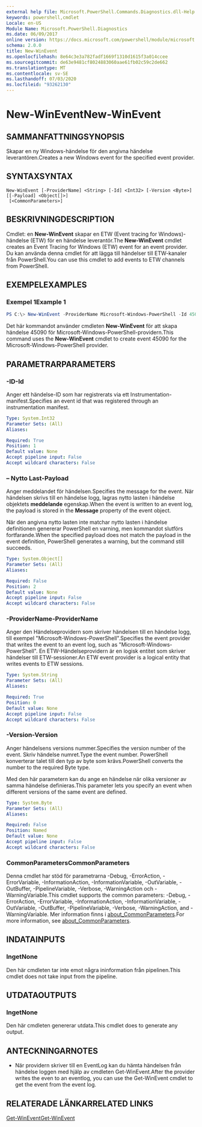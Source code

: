 ```yaml
---
external help file: Microsoft.PowerShell.Commands.Diagnostics.dll-Help.xml
keywords: powershell,cmdlet
Locale: en-US
Module Name: Microsoft.PowerShell.Diagnostics
ms.date: 06/09/2017
online version: https://docs.microsoft.com/powershell/module/microsoft.powershell.diagnostics/new-winevent?view=powershell-7&WT.mc_id=ps-gethelp
schema: 2.0.0
title: New-WinEvent
ms.openlocfilehash: 8e64c3e3a782fadf1669f1310d1615f3a014ccee
ms.sourcegitcommit: de63e9481cf8024883060aae61fb02c59c2de662
ms.translationtype: MT
ms.contentlocale: sv-SE
ms.lasthandoff: 07/03/2020
ms.locfileid: "93262130"
---
```

# <span data-ttu-id="aa1e2-103">New-WinEvent</span><span class="sxs-lookup"><span data-stu-id="aa1e2-103">New-WinEvent</span></span>

## <span data-ttu-id="aa1e2-104">SAMMANFATTNING</span><span class="sxs-lookup"><span data-stu-id="aa1e2-104">SYNOPSIS</span></span>
<span data-ttu-id="aa1e2-105">Skapar en ny Windows-händelse för den angivna händelse leverantören.</span><span class="sxs-lookup"><span data-stu-id="aa1e2-105">Creates a new Windows event for the specified event provider.</span></span>

## <span data-ttu-id="aa1e2-106">SYNTAX</span><span class="sxs-lookup"><span data-stu-id="aa1e2-106">SYNTAX</span></span>

```
New-WinEvent [-ProviderName] <String> [-Id] <Int32> [-Version <Byte>] [[-Payload] <Object[]>]
 [<CommonParameters>]
```

## <span data-ttu-id="aa1e2-107">BESKRIVNING</span><span class="sxs-lookup"><span data-stu-id="aa1e2-107">DESCRIPTION</span></span>

<span data-ttu-id="aa1e2-108">Cmdlet: en **New-WinEvent** skapar en ETW (Event tracing for Windows)-händelse (ETW) för en händelse leverantör.</span><span class="sxs-lookup"><span data-stu-id="aa1e2-108">The **New-WinEvent** cmdlet creates an Event Tracing for Windows (ETW) event for an event provider.</span></span>
<span data-ttu-id="aa1e2-109">Du kan använda denna cmdlet för att lägga till händelser till ETW-kanaler från PowerShell.</span><span class="sxs-lookup"><span data-stu-id="aa1e2-109">You can use this cmdlet to add events to ETW channels from PowerShell.</span></span>

## <span data-ttu-id="aa1e2-110">EXEMPEL</span><span class="sxs-lookup"><span data-stu-id="aa1e2-110">EXAMPLES</span></span>

### <span data-ttu-id="aa1e2-111">Exempel 1</span><span class="sxs-lookup"><span data-stu-id="aa1e2-111">Example 1</span></span>

```powershell
PS C:\> New-WinEvent -ProviderName Microsoft-Windows-PowerShell -Id 45090 -Payload @("Workflow", "Running")
```

<span data-ttu-id="aa1e2-112">Det här kommandot använder cmdleten **New-WinEvent** för att skapa händelse 45090 för Microsoft-Windows-PowerShell-providern.</span><span class="sxs-lookup"><span data-stu-id="aa1e2-112">This command uses the **New-WinEvent** cmdlet to create event 45090 for the Microsoft-Windows-PowerShell provider.</span></span>

## <span data-ttu-id="aa1e2-113">PARAMETRAR</span><span class="sxs-lookup"><span data-stu-id="aa1e2-113">PARAMETERS</span></span>

### <span data-ttu-id="aa1e2-114">-ID</span><span class="sxs-lookup"><span data-stu-id="aa1e2-114">-Id</span></span>

<span data-ttu-id="aa1e2-115">Anger ett händelse-ID som har registrerats via ett Instrumentation-manifest.</span><span class="sxs-lookup"><span data-stu-id="aa1e2-115">Specifies an event id that was registered through an instrumentation manifest.</span></span>

```yaml
Type: System.Int32
Parameter Sets: (All)
Aliases:

Required: True
Position: 1
Default value: None
Accept pipeline input: False
Accept wildcard characters: False
```

### <span data-ttu-id="aa1e2-116">– Nytto Last</span><span class="sxs-lookup"><span data-stu-id="aa1e2-116">-Payload</span></span>

<span data-ttu-id="aa1e2-117">Anger meddelandet för händelsen.</span><span class="sxs-lookup"><span data-stu-id="aa1e2-117">Specifies the message for the event.</span></span> <span data-ttu-id="aa1e2-118">När händelsen skrivs till en händelse logg, lagras nytto lasten i händelse objektets **meddelande** egenskap.</span><span class="sxs-lookup"><span data-stu-id="aa1e2-118">When the event is written to an event log, the payload is stored in the **Message** property of the event object.</span></span>

<span data-ttu-id="aa1e2-119">När den angivna nytto lasten inte matchar nytto lasten i händelse definitionen genererar PowerShell en varning, men kommandot slutförs fortfarande.</span><span class="sxs-lookup"><span data-stu-id="aa1e2-119">When the specified payload does not match the payload in the event definition, PowerShell generates a warning, but the command still succeeds.</span></span>

```yaml
Type: System.Object[]
Parameter Sets: (All)
Aliases:

Required: False
Position: 2
Default value: None
Accept pipeline input: False
Accept wildcard characters: False
```

### <span data-ttu-id="aa1e2-120">-ProviderName</span><span class="sxs-lookup"><span data-stu-id="aa1e2-120">-ProviderName</span></span>

<span data-ttu-id="aa1e2-121">Anger den Händelseprovidern som skriver händelsen till en händelse logg, till exempel "Microsoft-Windows-PowerShell".</span><span class="sxs-lookup"><span data-stu-id="aa1e2-121">Specifies the event provider that writes the event to an event log, such as "Microsoft-Windows-PowerShell".</span></span> <span data-ttu-id="aa1e2-122">En ETW-Händelseprovidern är en logisk entitet som skriver händelser till ETW-sessioner.</span><span class="sxs-lookup"><span data-stu-id="aa1e2-122">An ETW event provider is a logical entity that writes events to ETW sessions.</span></span>

```yaml
Type: System.String
Parameter Sets: (All)
Aliases:

Required: True
Position: 0
Default value: None
Accept pipeline input: False
Accept wildcard characters: False
```

### <span data-ttu-id="aa1e2-123">-Version</span><span class="sxs-lookup"><span data-stu-id="aa1e2-123">-Version</span></span>

<span data-ttu-id="aa1e2-124">Anger händelsens versions nummer.</span><span class="sxs-lookup"><span data-stu-id="aa1e2-124">Specifies the version number of the event.</span></span> <span data-ttu-id="aa1e2-125">Skriv händelse numret.</span><span class="sxs-lookup"><span data-stu-id="aa1e2-125">Type the event number.</span></span> <span data-ttu-id="aa1e2-126">PowerShell konverterar talet till den typ av byte som krävs.</span><span class="sxs-lookup"><span data-stu-id="aa1e2-126">PowerShell converts the number to the required Byte type.</span></span>

<span data-ttu-id="aa1e2-127">Med den här parametern kan du ange en händelse när olika versioner av samma händelse definieras.</span><span class="sxs-lookup"><span data-stu-id="aa1e2-127">This parameter lets you specify an event when different versions of the same event are defined.</span></span>

```yaml
Type: System.Byte
Parameter Sets: (All)
Aliases:

Required: False
Position: Named
Default value: None
Accept pipeline input: False
Accept wildcard characters: False
```

### <span data-ttu-id="aa1e2-128">CommonParameters</span><span class="sxs-lookup"><span data-stu-id="aa1e2-128">CommonParameters</span></span>

<span data-ttu-id="aa1e2-129">Denna cmdlet har stöd för parametrarna -Debug, -ErrorAction, -ErrorVariable, -InformationAction, -InformationVariable, -OutVariable, -OutBuffer, -PipelineVariable, -Verbose, -WarningAction och -WarningVariable.</span><span class="sxs-lookup"><span data-stu-id="aa1e2-129">This cmdlet supports the common parameters: -Debug, -ErrorAction, -ErrorVariable, -InformationAction, -InformationVariable, -OutVariable, -OutBuffer, -PipelineVariable, -Verbose, -WarningAction, and -WarningVariable.</span></span> <span data-ttu-id="aa1e2-130">Mer information finns i [about_CommonParameters](https://go.microsoft.com/fwlink/?LinkID=113216).</span><span class="sxs-lookup"><span data-stu-id="aa1e2-130">For more information, see [about_CommonParameters](https://go.microsoft.com/fwlink/?LinkID=113216).</span></span>

## <span data-ttu-id="aa1e2-131">INDATA</span><span class="sxs-lookup"><span data-stu-id="aa1e2-131">INPUTS</span></span>

### <span data-ttu-id="aa1e2-132">Inget</span><span class="sxs-lookup"><span data-stu-id="aa1e2-132">None</span></span>

<span data-ttu-id="aa1e2-133">Den här cmdleten tar inte emot några ininformation från pipelinen.</span><span class="sxs-lookup"><span data-stu-id="aa1e2-133">This cmdlet does not take input from the pipeline.</span></span>

## <span data-ttu-id="aa1e2-134">UTDATA</span><span class="sxs-lookup"><span data-stu-id="aa1e2-134">OUTPUTS</span></span>

### <span data-ttu-id="aa1e2-135">Inget</span><span class="sxs-lookup"><span data-stu-id="aa1e2-135">None</span></span>

<span data-ttu-id="aa1e2-136">Den här cmdleten genererar utdata.</span><span class="sxs-lookup"><span data-stu-id="aa1e2-136">This cmdlet does to generate any output.</span></span>

## <span data-ttu-id="aa1e2-137">ANTECKNINGAR</span><span class="sxs-lookup"><span data-stu-id="aa1e2-137">NOTES</span></span>

* <span data-ttu-id="aa1e2-138">När providern skriver till en EventLog kan du hämta händelsen från händelse loggen med hjälp av cmdleten Get-WinEvent.</span><span class="sxs-lookup"><span data-stu-id="aa1e2-138">After the provider writes the even to an eventlog, you can use the Get-WinEvent cmdlet to get the event from the event log.</span></span>

## <span data-ttu-id="aa1e2-139">RELATERADE LÄNKAR</span><span class="sxs-lookup"><span data-stu-id="aa1e2-139">RELATED LINKS</span></span>

[<span data-ttu-id="aa1e2-140">Get-WinEvent</span><span class="sxs-lookup"><span data-stu-id="aa1e2-140">Get-WinEvent</span></span>](Get-WinEvent.md)
